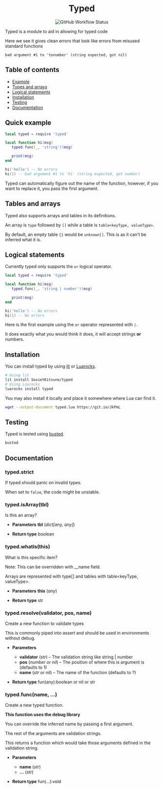 <div align="center">
    <h1>Typed</h1>
    <img alt="GitHub Workflow Status" src="https://img.shields.io/github/workflow/status/sovietkitsune/typed/testing?style=flat-square">
</div>

Typed is a module to aid in allowing for typed code

Here we see it gives clean errors that look like errors from misused standard functions

```
bad argument #1 to 'tonumber' (string expected, got nil)
```

## Table of contents

* [Example](#quick-example)
* [Types and arrays](#types-and-arrays)
* [Logical statements](#logical-statements)
* [Installation](#installation)
* [Testing](#installation)
* [Documentation](#documentation)

## Quick example

```lua
local typed = require 'typed'

local function hi(msg)
   typed.func(_, 'string')(msg)

   print(msg)
end

hi('hello') -- No errors
hi(1) -- bad argument #1 to 'hi' (string expected, got number)
```

Typed can automatically figure out the name of the function, however, 
if you want to replace it, you pass the first argument.

## Tables and arrays

Typed also supports arrays and tables in its definitions.

An array is `type` followed by `[]` while a table is `table<keyType, valueType>`.

By default, an empty table `{}` would be `unknown[]`. This is as it can't be inferred what it is.

## Logical statements

Currently typed only supports the `or` logical operator.

```lua
local typed = require 'typed'

local function hi(msg)
   typed.func(_, 'string | number')(msg)

   print(msg)
end

hi('hello') -- No errors
hi(1) -- No errors
```

Here is the first example using the `or` operator represented with `|`.

It does exactly what you would think it does, it will accept strings **or** numbers.

## Installation

You can install typed by using [lit](http://luvit.io/lit.html) or [Luarocks](https://luarocks.org).

```sh
# Using lit
lit install SovietKitsune/typed
# Using Luarocks
luarocks install typed
```

You may also install it locally and place it somewhere where Lua can find it.

```sh
wget --output-document typed.lua https://git.io/JkPmL
```

## Testing

Typed is tested using [busted](https://olivinelabs.com/busted/).

```sh
busted
```

## Documentation

###  typed.strict
If typed should panic on invalid types.

When set to `false`, the code might be unstable.

###  typed.isArray(tbl)
Is this an array?

* **Parameters**
    **tbl** (*dict[any, any]*)

* **Return type**
    boolean

###  typed.whatIs(this)
What is this specific item?

Note: This can be overridden with __name field.

Arrays are represented with type[] and tables with table<keyType, valueType>.


* **Parameters**
    **this** (*any*)

* **Return type**
    str

###  typed.resolve(validator, pos, name)
Create a new function to validate types

This is commonly piped into assert and should be used in environments without debug.

* **Parameters**
    * **validator** (*str*) – The validation string like string | number
    * **pos** (*number or nil*) – The position of where this is argument is (defaults to 1)
    * **name** (*str or nil*) – The name of the function (defaults to ?)

* **Return type**
    fun(any):boolean or nil or str

###  typed.func(name, ...)
Create a new typed function.

**This function uses the debug library**

You can override the inferred name by passing a first argument.

The rest of the arguments are validation strings.

This returns a function which would take those arguments defined in the validation string.

* **Parameters**
    * **name** (*str*)
    * **...** (*str*)

* **Return type**
    fun(...):void